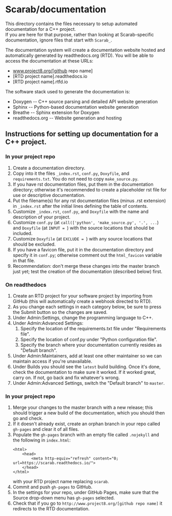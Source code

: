 # Scarab/documentation

This directory contains the files necessary to setup automated documentation for a C++ project.  
If you are here for that purpose, rather than looking at Scarab-specific documentation, ignore files that start with `Scarab_`.

The documentation system will create a documentation website hosted and automatically generated by readthedocs.org (RTD).
You will be able to access the documentation at these URLs:
* www.project8.org/[github repo name]
* [RTD project name].readthedocs.io
* [RTD project name].rtfd.io

The software stack used to generate the documentation is:
* Doxygen -- C++ source parsing and detailed API website generation
* Sphinx -- Python-based documentation website generation
* Breathe -- Sphinx extension for Doxygen
* readthedocs.org -- Website generation and hosting


## Instructions for setting up documentation for a C++ project.

### In your project repo
1. Create a documentation directory.
1. Copy into it the files `_index.rst`, `conf.py`, `Doxyfile`, and `requirements.txt`.  You do not need to copy `make_source.py`.
1. If you have rst documentation files, put them in the documentation directory; otherwise it's recommended to create a placeholder rst file for use or descriptive documentation.
1. Put the filename(s) for any rst documentation files (minus .rst extension) in `_index.rst` after the initial lines defining the table of contents.
1. Customize `_index.rst`, `conf.py`, and `Doxyfile` with the name and description of your project.
1. Customize `conf.py` (at `call(['python', 'make_source.py', '.', ...`) and `Doxyfile` (at `INPUT = `) with the source locations that should be included.
1. Customize `Doxyfile` (at `EXCLUDE = `) with any source locations that should be excluded.
1. If you have a favicon file, put it in the documentation directory and specify it in `conf.py`; otherwise comment out the `html_favicon` variable in that file.
1. Recommendation: don't merge these changes into the master branch just yet; test the creation of the documentation (described below) first.

### On readthedocs
1. Create an RTD project for your software project by importing from GitHub (this will automatically create a webhook directed to RTD).
1. As you change each settings in each category below, be sure to press the Submit button so the changes are saved.
1. Under Admin:Settings, change the programming language to C++.
1. Under Admin:Advanced Settings:
    1. Specify the location of the requirements.txt file under "Requirements file".
    1. Specify the location of conf.py under "Python configuration file".
    1. Specify the branch where your documentation currently resides as "Default branch".
1. Under Admin:Maintainers, add at least one other maintainer so we can maintain access if you're unavailable.
1. Under Builds you should see the `latest` build building.  Once it's done, check the documentation to make sure it worked.  If it worked great, carry on. If not, go back and fix whatever's wrong.
1. Under Admin:Advanced Settings, switch the "Default branch" to `master`.

### In your project repo
1. Merge your changes to the master branch with a new release; this should trigger a new build of the documentation, which you should then go and check.
1. If it doesn't already exist, create an orphan branch in your repo called `gh-pages` and clear it of all files.
1. Populate the `gh-pages` branch with an empty file called `.nojekyll` and the following in `index.html`:
    ```
    <html>
        <head>
            <meta http-equiv="refresh" content="0; url=https://scarab.readthedocs.io/">
        </head>
    </html>
    ```
    with your RTD project name replacing `scarab`.
1. Commit and push `gh-pages` to GitHub.
1. In the settings for your repo, under GitHub Pages, make sure that the Source drop-down menu has `gh-pages` selected.
1. Check that if you go to `http://www.project8.org/[github repo name]` it redirects to the RTD documentation.
